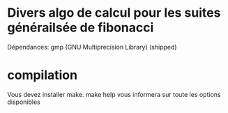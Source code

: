 # Divers algo de calcul pour les suites générailsée de fibonacci

Dépendances: gmp (GNU Multiprecision Library) (shipped)

# compilation
Vous devez installer make. make help vous informera sur toute les options disponibles
